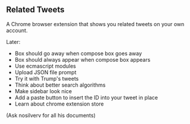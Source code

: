 ## Related Tweets

A Chrome browser extension that shows you related tweets on your own account.

Later:

- Box should go away when compose box goes away
- Box should always appear when compose box appears
- Use ecmascript modules
- Upload JSON file prompt
- Try it with Trump's tweets
- Think about better search algorithms
- Make sidebar look nice
- Add a paste button to insert the ID into your tweet in place
- Learn about chrome extension store

(Ask nosilverv for all his documents)